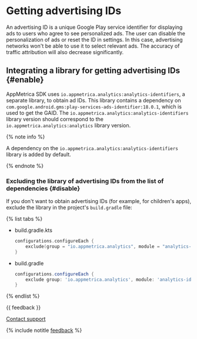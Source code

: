 # Getting advertising IDs

An advertising ID is a unique Google Play service identifier for displaying ads to users who agree to see personalized ads. The user can disable the personalization of ads or reset the ID in settings. In this case, advertising networks won't be able to use it to select relevant ads. The accuracy of traffic attribution will also decrease significantly.

## Integrating a library for getting advertising IDs {#enable}

AppMetrica SDK uses `io.appmetrica.analytics:analytics-identifiers`, a separate library, to obtain ad IDs. This library contains a dependency on `com.google.android.gms:play-services-ads-identifier:18.0.1`, which is used to get the GAID. The `io.appmetrica.analytics:analytics-identifiers` library version should correspond to the `io.appmetrica.analytics:analytics` library version.

{% note info %}

A dependency on the `io.appmetrica.analytics:analytics-identifiers` library is added by default.

{% endnote %}

### Excluding the library of advertising IDs from the list of dependencies {#disable}

If you don't want to obtain advertising IDs (for example, for children's apps), exclude the library in the project's `build.gradle` file:

{% list tabs %}

- build.gradle.kts

   ```kotlin translate=no
   configurations.configureEach {
       exclude(group = "io.appmetrica.analytics", module = "analytics-identifiers")
   }
   ```

- build.gradle

   ```groovy translate=no
   configurations.configureEach {
       exclude group: 'io.appmetrica.analytics', module: 'analytics-identifiers'
   }
   ```

{% endlist %}

{{ feedback }}

<a href="../../troubleshooting/feedback-new">
  <span class="button">Contact support</span>
</a>

{% include notitle [feedback](../../_includes/feedback-button.md) %}
